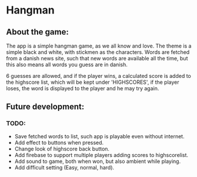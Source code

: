 # Hangman

## About the game:

The app is a simple hangman game, as we all know and love. The theme is a simple black and white, with stickmen as the characters. Words are fetched from a danish news site, such that new words are available all the time, but this also means all words you guess are in danish.

6 guesses are allowed, and if the player wins, a calculated score is added to the highscore list, which will be kept under 'HIGHSCORES', if the player loses, the word is displayed to the player and he may try again.


## Future development:

### TODO:
- Save fetched words to list, such app is playable even without internet.
- Add effect to buttons when pressed.
- Change look of highscore back button.
- Add firebase to support multiple players adding scores to highscorelist.
- Add sound to game, both when won, but also ambient while playing.
- Add difficult setting (Easy, normal, hard).
